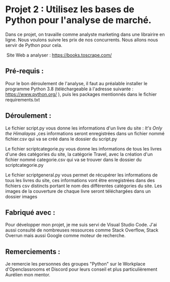 # Projet 2 : Utilisez les bases de Python pour l'analyse de marché.

Dans ce projet, on travaille comme analyste marketing dans une librairire en ligne. Nous voulons suivre les prix de nos concurrents. Nous allons nous servir de Python pour cela.

​		Site Web a analyser : https://books.toscrape.com/



## Pré-requis :

Pour le bon déroulement de l'analyse, il faut au préalable installer le programme Python 3.8 (téléchargeable à l'adresse suivante : https://www.python.org/ ), puis les packages mentionnés dans le  fichier requirements.txt



## Déroulement :

Le fichier script.py vous donne les informations d'un livre du site : *It's Only the Himalayas* ,ces informations seront enregistrées dans un fichier nommé fichier.csv qui va se créé dans le dossier du script.py

Le fichier scriptcategorie.py vous donne les informations de tous les livres d'une des catégories du site, la catégorie Travel, avec la création d'un fichier nommé categorie.csv qui va se trouver dans le dossier du scriptcategorie.py 

Le fichier scriptgeneral.py vous permet de récupérer les informations de tous les livres du site, ces informations vont être enregistrées dans des fichiers csv distincts portant le nom des différentes catégories du site. Les images de la couverture de chaque livre seront téléchargées dans un dossier images



## Fabriqué avec :

Pour développer mon projet, je me suis servi de Visual Studio Code. J'ai aussi consulté de nombreuses ressources comme Stack Overflow, Stack Overrun mais aussi Google comme moteur de recherche.



## Remerciements :

Je remercie les personnes des groupes "Python" sur le Workplace d'Openclassrooms et Discord pour leurs conseil et plus particulièrement Aurélien mon mentor.